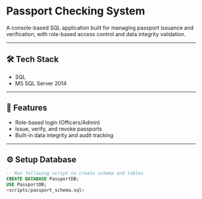 # Passport Checking System

A console-based SQL application built for managing passport issuance and verification, with role-based access control and data integrity validation.

---

## 🛠️ Tech Stack
- SQL
- MS SQL Server 2014
---

## 🚀 Features
- Role-based login (Officers/Admin)
- Issue, verify, and revoke passports
- Built-in data integrity and audit tracking

---

## ⚙️ Setup Database
```sql
-- Run following script to create schema and tables
CREATE DATABASE PassportDB;
USE PassportDB;
<scripts/passport_schema.sql>
```

